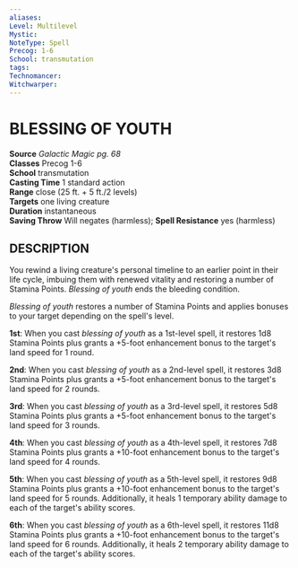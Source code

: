 ```yaml
---
aliases: 
Level: Multilevel
Mystic: 
NoteType: Spell
Precog: 1-6
School: transmutation 
tags: 
Technomancer: 
Witchwarper: 
---
```

# BLESSING OF YOUTH

**Source** _Galactic Magic pg. 68_  
**Classes** Precog 1-6  
**School** transmutation  
**Casting Time** 1 standard action  
**Range** close (25 ft. + 5 ft./2 levels)  
**Targets** one living creature  
**Duration** instantaneous  
**Saving Throw** Will negates (harmless); **Spell Resistance** yes (harmless)

## DESCRIPTION

You rewind a living creature's personal timeline to an earlier point in their life cycle, imbuing them with renewed vitality and restoring a number of Stamina Points. _Blessing of youth_ ends the bleeding condition.

_Blessing of youth_ restores a number of Stamina Points and applies bonuses to your target depending on the spell's level.

**1st**: When you cast _blessing of youth_ as a 1st-level spell, it restores 1d8 Stamina Points plus grants a +5-foot enhancement bonus to the target's land speed for 1 round.

**2nd**: When you cast _blessing of youth_ as a 2nd-level spell, it restores 3d8 Stamina Points plus grants a +5-foot enhancement bonus to the target's land speed for 2 rounds.

**3rd**: When you cast _blessing of youth_ as a 3rd-level spell, it restores 5d8 Stamina Points plus grants a +5-foot enhancement bonus to the target's land speed for 3 rounds.

**4th**: When you cast _blessing of youth_ as a 4th-level spell, it restores 7d8 Stamina Points plus grants a +10-foot enhancement bonus to the target's land speed for 4 rounds.

**5th**: When you cast _blessing of youth_ as a 5th-level spell, it restores 9d8 Stamina Points plus grants a +10-foot enhancement bonus to the target's land speed for 5 rounds. Additionally, it heals 1 temporary ability damage to each of the target's ability scores.

**6th**: When you cast _blessing of youth_ as a 6th-level spell, it restores 11d8 Stamina Points plus grants a +10-foot enhancement bonus to the target's land speed for 6 rounds. Additionally, it heals 2 temporary ability damage to each of the target's ability scores.